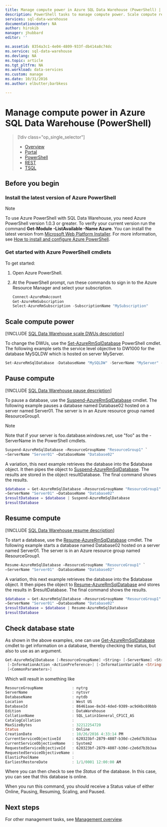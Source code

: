 ```yaml
---
title: Manage compute power in Azure SQL Data Warehouse (PowerShell) | Microsoft Docs
description: PowerShell tasks to manage compute power. Scale compute resources by adjusting DWUs. Or, pause and resume compute resources to save costs.
services: sql-data-warehouse
documentationcenter: NA
author: hirokib
manager: jhubbard
editor: ''

ms.assetid: 8354a3c1-4e04-4809-933f-db414a8c74dc
ms.service: sql-data-warehouse
ms.devlang: NA
ms.topic: article
ms.tgt_pltfrm: NA
ms.workload: data-services
ms.custom: manage
ms.date: 10/31/2016
ms.author: elbutter;barbkess

---
```

# Manage compute power in Azure SQL Data Warehouse (PowerShell)
> [!div class="op_single_selector"]
> * [Overview](sql-data-warehouse-manage-compute-overview.md)
> * [Portal](sql-data-warehouse-manage-compute-portal.md)
> * [PowerShell](sql-data-warehouse-manage-compute-powershell.md)
> * [REST](sql-data-warehouse-manage-compute-rest-api.md)
> * [TSQL](sql-data-warehouse-manage-compute-tsql.md)
>
>

## Before you begin
### Install the latest version of Azure PowerShell
> [!NOTE]
> To use Azure PowerShell with SQL Data Warehouse, you need Azure PowerShell version 1.0.3 or greater.  To verify your current version run the command **Get-Module -ListAvailable -Name Azure**. You can install the latest version from [Microsoft Web Platform Installer][Microsoft Web Platform Installer].  For more information, see [How to install and configure Azure PowerShell][How to install and configure Azure PowerShell].
>
> 

### Get started with Azure PowerShell cmdlets
To get started:

1. Open Azure PowerShell.
2. At the PowerShell prompt, run these commands to sign in to the Azure Resource Manager and select your subscription.

    ```PowerShell
    Connect-AzureRmAccount
    Get-AzureRmSubscription
    Select-AzureRmSubscription -SubscriptionName "MySubscription"
    ```

<a name="scale-performance-bk"></a>
<a name="scale-compute-bk"></a>

## Scale compute power
[!INCLUDE [SQL Data Warehouse scale DWUs description](../../includes/sql-data-warehouse-scale-dwus-description.md)]

To change the DWUs, use the [Set-AzureRmSqlDatabase][Set-AzureRmSqlDatabase] PowerShell cmdlet. The following example sets the service level objective to DW1000 for the database MySQLDW which is hosted on server MyServer.

```Powershell
Set-AzureRmSqlDatabase -DatabaseName "MySQLDW" -ServerName "MyServer" -RequestedServiceObjectiveName "DW1000"
```

<a name="pause-compute-bk"></a>

## Pause compute
[!INCLUDE [SQL Data Warehouse pause description](../../includes/sql-data-warehouse-pause-description.md)]

To pause a database, use the [Suspend-AzureRmSqlDatabase][Suspend-AzureRmSqlDatabase] cmdlet. The following example pauses a database named Database02 hosted on a server named Server01. The server is in an Azure resource group named ResourceGroup1.

> [!NOTE]
> Note that if your server is foo.database.windows.net, use "foo" as the -ServerName in the PowerShell cmdlets.
>
> 

```Powershell
Suspend-AzureRmSqlDatabase –ResourceGroupName "ResourceGroup1" `
–ServerName "Server01" –DatabaseName "Database02"
```
A variation, this next example retrieves the database into the $database object. It then pipes the object to [Suspend-AzureRmSqlDatabase][Suspend-AzureRmSqlDatabase]. The results are stored in the object resultDatabase. The final command shows the results.

```Powershell
$database = Get-AzureRmSqlDatabase –ResourceGroupName "ResourceGroup1" `
–ServerName "Server01" –DatabaseName "Database02"
$resultDatabase = $database | Suspend-AzureRmSqlDatabase
$resultDatabase
```

<a name="resume-compute-bk"></a>

## Resume compute
[!INCLUDE [SQL Data Warehouse resume description](../../includes/sql-data-warehouse-resume-description.md)]

To start a database, use the [Resume-AzureRmSqlDatabase][Resume-AzureRmSqlDatabase] cmdlet. The following example starts a database named Database02 hosted on a server named Server01. The server is in an Azure resource group named ResourceGroup1.

```Powershell
Resume-AzureRmSqlDatabase –ResourceGroupName "ResourceGroup1" `
–ServerName "Server01" -DatabaseName "Database02"
```

A variation, this next example retrieves the database into the $database object. It then pipes the object to [Resume-AzureRmSqlDatabase][Resume-AzureRmSqlDatabase] and stores the results in $resultDatabase. The final command shows the results.

```Powershell
$database = Get-AzureRmSqlDatabase –ResourceGroupName "ResourceGroup1" `
–ServerName "Server01" –DatabaseName "Database02"
$resultDatabase = $database | Resume-AzureRmSqlDatabase
$resultDatabase
```

<a name="check-database-state-bk"></a>

## Check database state

As shown in the above examples, one can use [Get-AzureRmSqlDatabase][Get-AzureRmSqlDatabase] cmdlet to get information on a database, thereby checking the status, but also to use as an argument. 

```powershell
Get-AzureRmSqlDatabase [-ResourceGroupName] <String> [-ServerName] <String> [[-DatabaseName] <String>]
 [-InformationAction <ActionPreference>] [-InformationVariable <String>] [-Confirm] [-WhatIf]
 [<CommonParameters>]
```

Which will result in something like 

```powershell	
ResourceGroupName             : nytrg
ServerName                    : nytsvr
DatabaseName                  : nytdb
Location                      : West US
DatabaseId                    : 86461aae-8e3d-4ded-9389-ac9d4bc69bbb
Edition                       : DataWarehouse
CollationName                 : SQL_Latin1General_CP1CI_AS
CatalogCollation              :
MaxSizeBytes                  : 32212254720
Status                        : Online
CreationDate                  : 10/26/2016 4:33:14 PM
CurrentServiceObjectiveId     : 620323bf-2879-4807-b30d-c2e6d7b3b3aa
CurrentServiceObjectiveName   : System2
RequestedServiceObjectiveId   : 620323bf-2879-4807-b30d-c2e6d7b3b3aa
RequestedServiceObjectiveName :
ElasticPoolName               :
EarliestRestoreDate           : 1/1/0001 12:00:00 AM
```

Where you can then check to see the *Status* of the database. In this case, you can see that this database is online. 

When you run this command, you should receive a Status value of either Online, Pausing, Resuming, Scaling, and Paused.

<a name="next-steps-bk"></a>

## Next steps
For other management tasks, see [Management overview][Management overview].

<!--Image references-->

<!--Article references-->
[Service capacity limits]: ./sql-data-warehouse-service-capacity-limits.md
[Management overview]: ./sql-data-warehouse-overview-manage.md
[How to install and configure Azure PowerShell]: /powershell/azureps-cmdlets-docs
[Manage compute overview]: ./sql-data-warehouse-manage-compute-overview.md

<!--MSDN references-->
[Resume-AzureRmSqlDatabase]: https://msdn.microsoft.com/library/mt619347.aspx
[Suspend-AzureRmSqlDatabase]: https://msdn.microsoft.com/library/mt619337.aspx
[Set-AzureRmSqlDatabase]: https://msdn.microsoft.com/library/mt619433.aspx
[Get-AzureRmSqlDatabase]: /powershell/servicemanagement/azure.sqldatabase/v1.6.1/get-azuresqldatabase

<!--Other Web references-->
[Microsoft Web Platform Installer]: https://aka.ms/webpi-azps
[Azure portal]: http://portal.azure.com/
